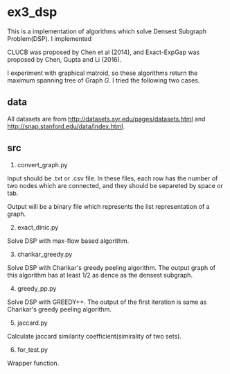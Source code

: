 # ex3_dsp

This is a implementation of algorithms which solve Densest Subgraph Problem(DSP). I implemented 

CLUCB was proposed by Chen et al (2014), and Exact-ExpGap was proposed by Chen, Gupta and Li (2016).

I experiment with graphical matroid, so these algorithms return the maximum spanning tree of Graph $G$. I tried the following two cases.

## data

All datasets are from http://datasets.syr.edu/pages/datasets.html and http://snap.stanford.edu/data/index.html. 

## src

1. convert_graph.py

Input should be .txt or .csv file. In these files, each row has the number of two nodes which are connected, and they should be separeted by space or tab. 

Output will be a binary file which represents the list representation of a graph.

2. exact_dinic.py

Solve DSP with max-flow based algorithm.

3. charikar_greedy.py

Solve DSP with Charikar's greedy peeling algorithm. The output graph of this algorithm has at least 1/2 as dence as the densest subgraph.

4. greedy_pp.py 

Solve DSP with GREEDY++. The output of the first iteration is same as Charikar's greedy peeling algorithm.

5. jaccard.py

Calculate jaccard similarity coefficient(simirality of two sets).

6. for_test.py

Wrapper function.
